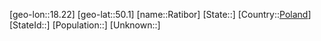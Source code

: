 ﻿---
location: [50.1,18.22]
type: City
tags:
- geo/City


SpocWebEntityId: 33645
isDeleted: false
confidential: public

---
[geo-lon::18.22]
[geo-lat::50.1]
[name::Ratibor]
[State::]
[Country::[Poland](geo/Continent/Europe/Poland.md)]
[StateId::]
[Population::]
[Unknown::]

